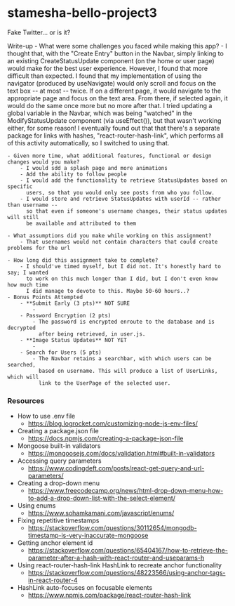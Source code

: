 # stamesha-bello-project3
Fake Twitter... or is it?

Write-up
    - What were some challenges you faced while making this app?
        - I thought that, with the "Create Entry" button in the Navbar, simply linking to
          an existing CreateStatusUpdate component (on the home or user page) would make for
          the best user experience. However, I found that more difficult than expected.
          I found that my implementation of using the navigator (produced by useNavigate)
          would only scroll and focus on the text box -- at most -- twice. If on a different
          page, it would navigate to the appropriate page and focus on the text area.
          From there, if selected again, it would do the same once more but no more after
          that. I tried updating a global variable in the Navbar, which was being "watched"
          in the ModifyStatusUpdate component (via useEffect()), but that wasn't working
          either, for some reason! I eventually found out that that there's a separate package
          for links with hashes, "react-router-hash-link", which performs all of this
          activity automatically, so I switched to using that.

    - Given more time, what additional features, functional or design changes would you make?
        - I would sdd a splash page and more animations
        - Add the ability to follow people
        - I would add the functionality to retrieve StatusUpdates based on specific
          users, so that you would only see posts from who you follow.
        - I would store and retrieve StatusUpdates with userId -- rather than username --
          so that even if someone's username changes, their status updates will still
          be available and attributed to them

    - What assumptions did you make while working on this assignment?
        - That usernames would not contain characters that could create problems for the url

    - How long did this assignment take to complete?
        - I should've timed myself, but I did not. It's honestly hard to say; I wanted
          to work on this much longer than I did, but I don't even know how much time
          I did manage to devote to this. Maybe 50-60 hours..?
    - Bonus Points Attempted
        - **Submit Early (3 pts)** NOT SURE
            - 
        - Password Encryption (2 pts)
            - The password is encrypted enroute to the database and is decrypted
              after being retrieved, in user.js.
        - **Image Status Updates** NOT YET
            - 
        - Search for Users (5 pts)
            - The Navbar retains a searchbar, with which users can be searched,
              based on username. This will produce a list of UserLinks, which will
              link to the UserPage of the selected user.


### Resources
- How to use .env file
    - https://blog.logrocket.com/customizing-node-js-env-files/
- Creating a package.json file
    - https://docs.npmjs.com/creating-a-package-json-file
- Mongoose built-in validators
    - https://mongoosejs.com/docs/validation.html#built-in-validators
- Accessing query parameters
    - https://www.codingdeft.com/posts/react-get-query-and-url-parameters/
- Creating a drop-down menu
    - https://www.freecodecamp.org/news/html-drop-down-menu-how-to-add-a-drop-down-list-with-the-select-element/
- Using enums
    - https://www.sohamkamani.com/javascript/enums/
- Fixing repetitive timestamps
    - https://stackoverflow.com/questions/30112654/mongodb-timestamp-is-very-inaccurate-mongoose
- Getting anchor element id
    - https://stackoverflow.com/questions/65404167/how-to-retrieve-the-parameter-after-a-hash-with-react-router-and-useparams-h
- Using react-router-hash-link HashLink to recreate anchor functionality
    - https://stackoverflow.com/questions/48223566/using-anchor-tags-in-react-router-4
- HashLink auto-focuses on focusable elements
    - https://www.npmjs.com/package/react-router-hash-link
